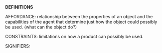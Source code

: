 **DEFINITIONS**

AFFORDANCE: relationship between the properties of an object and the capabilities of the agent that determine just how the object could possibly be used.
(what can the object do?)

CONSTRAINTS: limitations on how a product can possibly be used.

SIGNIFIERS:

